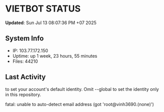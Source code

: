 # VIETBOT STATUS
**Updated**: Sun Jul 13 08:07:36 PM +07 2025

## System Info
- IP: 103.77.172.150
- Uptime: up 1 week, 23 hours, 55 minutes
- Files: 44210

## Last Activity

to set your account's default identity.
Omit --global to set the identity only in this repository.

fatal: unable to auto-detect email address (got 'root@vinh3690.(none)')
